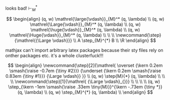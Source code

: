 
looks bad!
$\vdash_{M}^*$

$$
\begin{align}
(q, w) \mathrel{\large{\vdash}}_{M}^* (q, \lambda) \\
(q, w) \mathrel{\Large{\vdash}}_{M}^* (q, \lambda) \\
(q, w) \mathrel{\huge{\vdash}}_{M}^* (q, \lambda) \\
(q, w) \mathrel{\Huge{\vdash}}_{M}^* (q, \lambda) \\
\\ \\
\newcommand{\step}{\mathrel{{\Large \vdash}}} \\
A \step_{M}^{*} B \\
\R
\end{align}
$$


mathjax can't import arbitrary latex packages because their sty files rely on onther packages etc. it's a whole clusterfuck!!!



$$
\begin{align}
\newcommand{\step}[2]{\mathrel{
\overset
    {\kern 0.2em \smash{\raise -0.7em {\tiny #2}}}
    {\underset
        {\kern 0.2em \smash{\raise 0.83em {\tiny #1}}}
        {\Large \vdash}}
}} \\
(q, w) \step{M}{*} (q, \lambda) \\
\\ \\
\newcommand{\step}[1]{\mathrel{
{\Large \vdash}_{}}}
\\ \\
 \\
 \\
(q, w) \step_{\kern -1em \smash{\raise .33em \tiny{M}}}^{\kern -.73em {\tiny *}} (q, \lambda) \\
(q, w) \step_{M}^{*} (q, \lambda) \\
\end{align}
$$